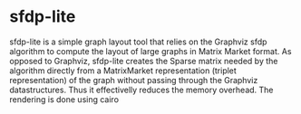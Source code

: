 sfdp-lite
=========

sfdp-lite is a simple graph layout tool that relies on the Graphviz sfdp algorithm to compute the layout of large graphs in Matrix Market format.
As opposed to Graphviz, sfdp-lite creates the Sparse matrix needed by the algorithm directly from a MatrixMarket representation (triplet representation) of the graph without passing through the Graphviz datastructures. Thus it effectivelly reduces the memory overhead.
The rendering is done using cairo
